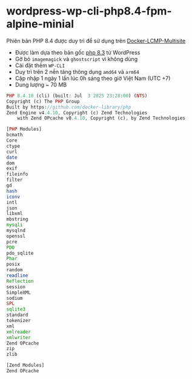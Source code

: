 # wordpress-wp-cli-php8.4-fpm-alpine-minial
Phiên bản PHP 8.4 được duy trì để sử dụng trên [Docker-LCMP-Multisite](https://github.com/bibicadotnet/Docker-LCMP-Multisite-WordPress-Minimal)

* Được làm dựa theo bản gốc [php 8.3](https://github.com/docker-library/wordpress/blob/0015d465b4115ade0e0f98b3df8b5c17ec4a98e4/latest/php8.3/fpm-alpine/Dockerfile) từ WordPress
* Gỡ bỏ `imagemagick` và `ghostscript` vì không dùng
* Cài đặt thêm `WP-CLI`
* Duy trì trên 2 nền tảng thông dụng `amd64` và `arm64`
* Cập nhập 1 ngày 1 lần lúc 0h sáng theo giờ Việt Nam (UTC +7)
* Dung lượng ~ 70 MB

``` php -v
PHP 8.4.10 (cli) (built: Jul  3 2025 23:28:00) (NTS)
Copyright (c) The PHP Group
Built by https://github.com/docker-library/php
Zend Engine v4.4.10, Copyright (c) Zend Technologies
    with Zend OPcache v8.4.10, Copyright (c), by Zend Technologies
```
``` php -m
[PHP Modules]
bcmath
Core
ctype
curl
date
dom
exif
fileinfo
filter
gd
hash
iconv
intl
json
libxml
mbstring
mysqli
mysqlnd
openssl
pcre
PDO
pdo_sqlite
Phar
posix
random
readline
Reflection
session
SimpleXML
sodium
SPL
sqlite3
standard
tokenizer
xml
xmlreader
xmlwriter
Zend OPcache
zip
zlib

[Zend Modules]
Zend OPcache
```
